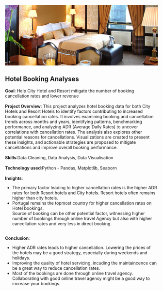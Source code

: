 <img src="https://github.com/Abhishek321Kumar/Data-analysis-files/blob/main/Hotel_Booking/hotel.jpg" alt="Hotel_image" width="100%" height="200" />

## Hotel Booking Analyses
<div><b>Goal</b>: Help City Hotel and Resort mitigate the number of booking cancellation rates and lower revenue</div>
<br/>
<div><b>Project Overview</b>: This project analyzes hotel booking data for both City Hotels and Resort Hotels to identify factors contributing to increased booking cancellation rates. It involves examining booking and cancellation trends across months and years, identifying patterns, benchmarking performance, and analyzing ADR (Average Daily Rates) to uncover correlations with cancellation rates. The analysis also explores other potential reasons for cancellations. Visualizations are created to present these insights, and actionable strategies are proposed to mitigate cancellations and improve overall booking performance. </div>
<br/>
<div><b>Skills</b>:Data Cleaning, Data Analysis, Data Visualisation</div>
<br/>
<div><b>Technology used</b>:Python - Pandas, Matplotlib, Seaborn</div>
<br/>
<div><b>Insights</b>:
  <ul>
<li>The primary factor leading to higher cancellation rates is the higher ADR rates for both Resort hotels and City hotels. Resort hotels often remains higher than city hotels.</li>
<li>Portugal remains the topmost country for higher cancellation rates on Hotel bookings.</li
<li>Source of booking can be other potential factor, witnessing higher number of bookings through online travel Agency but also with higher cancellation rates and very less in direct booking. </li>
</ul>
</div>
<br/>
<div><b>Conclusion</b>:
<ul>
<li>Higher ADR rates leads to higher cancellation. Lowering the prices of the hotels may be a good strategy, especially during weekends and holidays.</li>
<li>Improving the quality of hotel servicing, incuding the maintaincence can be a great way to reduce cancellation rates.</li>
<li>Most of the bookings are done through online travel agency. Collaborating with good online travel agency might be a good way to increase your bookings.</li>
</ul>
</div>
